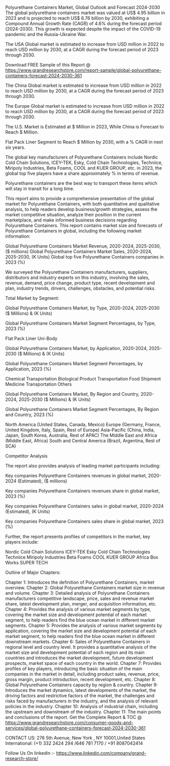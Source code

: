 Polyurethane Containers Market, Global Outlook and Forecast 2024-2030
The global polyurethane containers market was valued at US$ 4.95 billion in 2023 and is projected to reach US$ 6.76 billion by 2030, exhibiting a Compound Annual Growth Rate (CAGR) of 4.6% during the forecast period (2024-2030). This growth is expected despite the impact of the COVID-19 pandemic and the Russia-Ukraine War.

The USA Global market is estimated to increase from USD million in 2022 to reach USD million by 2030, at a CAGR during the forecast period of 2023 through 2030.

Download FREE Sample of this Report @ https://www.grandresearchstore.com/report-sample/global-polyurethane-containers-forecast-2024-2030-361

The China Global market is estimated to increase from USD million in 2022 to reach USD million by 2030, at a CAGR during the forecast period of 2023 through 2030.

The Europe Global market is estimated to increase from USD million in 2022 to reach USD million by 2030, at a CAGR during the forecast period of 2023 through 2030.

The U.S. Market is Estimated at $ Million in 2023, While China is Forecast to Reach $ Million.

Flat Pack Liner Segment to Reach $ Million by 2030, with a % CAGR in next six years.

The global key manufacturers of Polyurethane Containers include Nordic Cold Chain Solutions, ICEY-TEK, Esky, Cold Chain Technologies, Techniice, Miripoly Industries, Beta Foams, COOL and KUER GROUP, etc. in 2023, the global top five players have a share approximately % in terms of revenue.

Polyurethane containers are the best way to transport these items which will stay in transit for a long time.

This report aims to provide a comprehensive presentation of the global market for Polyurethane Containers, with both quantitative and qualitative analysis, to help readers develop business/growth strategies, assess the market competitive situation, analyze their position in the current marketplace, and make informed business decisions regarding Polyurethane Containers. This report contains market size and forecasts of Polyurethane Containers in global, including the following market information:

Global Polyurethane Containers Market Revenue, 2020-2024, 2025-2030, ($ millions)
Global Polyurethane Containers Market Sales, 2020-2024, 2025-2030, (K Units)
Global top five Polyurethane Containers companies in 2023 (%)

We surveyed the Polyurethane Containers manufacturers, suppliers, distributors and industry experts on this industry, involving the sales, revenue, demand, price change, product type, recent development and plan, industry trends, drivers, challenges, obstacles, and potential risks.

Total Market by Segment:

Global Polyurethane Containers Market, by Type, 2020-2024, 2025-2030 ($ Millions) & (K Units)

Global Polyurethane Containers Market Segment Percentages, by Type, 2023 (%)

Flat Pack Liner
Uni-Body

Global Polyurethane Containers Market, by Application, 2020-2024, 2025-2030 ($ Millions) & (K Units)

Global Polyurethane Containers Market Segment Percentages, by Application, 2023 (%)

Chemical Transportation
Biological Product Transportation
Food Shipment
Medicine Transportation
Others

Global Polyurethane Containers Market, By Region and Country, 2020-2024, 2025-2030 ($ Millions) & (K Units)

Global Polyurethane Containers Market Segment Percentages, By Region and Country, 2023 (%)

North America (United States, Canada, Mexico)
Europe (Germany, France, United Kingdom, Italy, Spain, Rest of Europe)
Asia-Pacific (China, India, Japan, South Korea, Australia, Rest of APAC)
The Middle East and Africa (Middle East, Africa)
South and Central America (Brazil, Argentina, Rest of SCA)

Competitor Analysis

The report also provides analysis of leading market participants including:

Key companies Polyurethane Containers revenues in global market, 2020-2024 (Estimated), ($ millions)

Key companies Polyurethane Containers revenues share in global market, 2023 (%)

Key companies Polyurethane Containers sales in global market, 2020-2024 (Estimated), (K Units)

Key companies Polyurethane Containers sales share in global market, 2023 (%)

Further, the report presents profiles of competitors in the market, key players include:

Nordic Cold Chain Solutions
ICEY-TEK
Esky
Cold Chain Technologies
Techniice
Miripoly Industries
Beta Foams
COOL
KUER GROUP
Africa Box Works
SUPER TECH

Outline of Major Chapters:

Chapter 1: Introduces the definition of Polyurethane Containers, market overview.
Chapter 2: Global Polyurethane Containers market size in revenue and volume.
Chapter 3: Detailed analysis of Polyurethane Containers manufacturers competitive landscape, price, sales and revenue market share, latest development plan, merger, and acquisition information, etc.
Chapter 4: Provides the analysis of various market segments by type, covering the market size and development potential of each market segment, to help readers find the blue ocean market in different market segments.
Chapter 5: Provides the analysis of various market segments by application, covering the market size and development potential of each market segment, to help readers find the blue ocean market in different downstream markets.
Chapter 6: Sales of Polyurethane Containers in regional level and country level. It provides a quantitative analysis of the market size and development potential of each region and its main countries and introduces the market development, future development prospects, market space of each country in the world.
Chapter 7: Provides profiles of key players, introducing the basic situation of the main companies in the market in detail, including product sales, revenue, price, gross margin, product introduction, recent development, etc.
Chapter 8: Global Polyurethane Containers capacity by region & country.
Chapter 9: Introduces the market dynamics, latest developments of the market, the driving factors and restrictive factors of the market, the challenges and risks faced by manufacturers in the industry, and the analysis of relevant policies in the industry.
Chapter 10: Analysis of industrial chain, including the upstream and downstream of the industry.
Chapter 11: The main points and conclusions of the report.
Get the Complete Report & TOC @ https://www.grandresearchstore.com/consumer-goods-and-services/global-polyurethane-containers-forecast-2024-2030-361

CONTACT US:
276 5th Avenue, New York , NY 10001,United States
International: (+1) 332 2424 294 /646 781 7170 / +91 8087042414

Follow Us On linkedin :- https://www.linkedin.com/company/grand-research-store/
